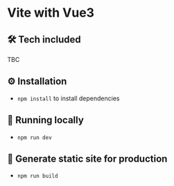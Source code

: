 # Vite with Vue3
## 🛠 Tech included
TBC

## ⚙️ Installation
- `npm install` to install dependencies
## 🏃 Running locally
- `npm run dev`

## 🎉 Generate static site for production
- `npm run build`
